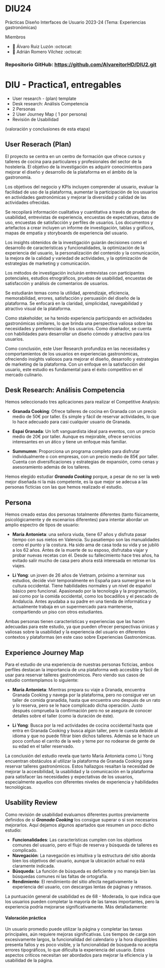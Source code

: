 # DIU24
Prácticas Diseño Interfaces de Usuario 2023-24 (Tema: Experiencias gastronómicas)

Miembros
 * :bust_in_silhouette:   Álvaro Ruiz Luzón     :octocat:     
 * :bust_in_silhouette:  Adrián Romero Vílchez     :octocat:

### Repositorio GitHub: https://github.com/AlvareitorHD/DIU2.git
# DIU - Practica1, entregables
- User research - (plan) template 
- Desk research: Análisis Competencia 
- 2 Personas 
- 2 User Journey Map  ( 1 por persona)
- Revisión de Usabilidad 

(valoración y conclusiones de esta etapa)

## User Reserach (Plan)
El proyecto se centra en un centro de formación que ofrece cursos y talleres de cocina para particulares y profesionales del sector de la hostelería. El objetivo de la investigación es adquirir conocimientos para mejorar el diseño y desarrollo de la plataforma en el ámbito de la gastronomía.

Los objetivos del negocio y KPIs incluyen comprender al usuario, evaluar la facilidad de uso de la plataforma, aumentar la participación de los usuarios en actividades gastronómicas y mejorar la diversidad y calidad de las actividades ofrecidas.

Se recopilará información cualitativa y cuantitativa a través de pruebas de usabilidad, entrevistas de experiencia, encuestas de expectativas, datos de uso, encuestas de satisfacción y perfiles de usuarios. Los documentos y artefactos a crear incluyen un informe de investigación, tablas y gráficos, mapas de empatía y storyboards de experiencia del usuario.

Los insights obtenidos de la investigación guiarán decisiones como el desarrollo de características y funcionalidades, la optimización de la experiencia del usuario, la personalización del contenido y la comunicación, la mejora de la calidad y variedad de actividades, y la optimización de estrategias de marketing y comunicación.

Los métodos de investigación incluirán entrevistas con participantes potenciales, estudios etnográficos, pruebas de usabilidad, encuestas de satisfacción y análisis de comentarios de usuarios.

Se estudiarán temas como la utilidad, aprendizaje, eficiencia, memorabilidad, errores, satisfacción y persuasión del diseño de la plataforma. Se enfocará en la claridad, simplicidad, navegabilidad y atractivo visual de la plataforma.

Como stakeholder, se ha tenido experiencia participando en actividades gastronómicas similares, lo que brinda una perspectiva valiosa sobre las necesidades y preferencias de los usuarios. Como diseñador, se cuenta con habilidades para desarrollar un diseño cómodo y atractivo para los usuarios.

Como conclusión, este User Research profundiza en las necesidades y comportamientos de los usuarios en experiencias gastronómicas, ofreciendo insights valiosos para mejorar el diseño, desarrollo y estrategias de marketing de la plataforma. Con un enfoque en la satisfacción del usuario, este estudio es fundamental para el éxito competitivo en el mercado culinario.

## Desk Research: Análisis Competencia
Hemos seleccionado tres aplicaciones para realizar el Competitive Analysis:

- **Granada Cooking**: Ofrece talleres de cocina en Granada con un precio medio de 50€ por taller. Es simple y fácil de reservar actividades, lo que lo hace adecuado para casi cualquier usuario de Granada.

- **Espai Granada**: Un loft vanguardista ideal para eventos, con un precio medio de 20€ por taller. Aunque es mejorable, ofrece servicios interesantes en un ático y tiene un enfoque más familiar.

- **Summumm**: Proporciona un programa completo para disfrutar individualmente o con empresas, con un precio medio de 85€ por taller. Cuenta con diversificaciones y estrategias de expansión, como cenas y asesoramiento además de los talleres.

Hemos elegido estudiar ***Granada Cooking*** porque, a pesar de no ser la web mejor diseñada ni la más competente, es la que mejor se adecua a las personas ficticias con las que hemos realizado el estudio.

## Persona

Hemos creado estas dos personas totalmente diferentes (tanto físicamente, psicológicamente y de escenarios diferentes) para intentar abordar un amplio espectro de tipos de usuario:

- **María Antonieta**: una señora viuda, tiene 67 años y disfruta pasar tiempo con sus nietos en Valencia. Su pasatiempo son las manualidades como el punto y la costura. Ha sido ama de casa toda su vida y se jubiló a los 62 años. Antes de la muerte de su esposo, disfrutaba viajar y probar nuevas recetas con él. Desde su fallecimiento hace tres años, ha evitado salir mucho de casa pero ahora está interesada en retomar los viajes.
  
- **Li Yong**: un joven de 26 años de Vietnam, próximo a terminar sus estudios, decide vivir temporalmente en España para sumergirse en la cultura occidental. Tiene habilidades normales y un nivel de español básico pero funcional. Apasionado por la tecnología y la programación, así como por la comida occidental, como los bocadillos y el pescado de Andalucía. Antes ayudaba a su padre en una tienda de informática y actualmente trabaja en un supermercado para mantenerse, compartiendo un piso con otros estudiantes.

Ambas personas tienen características y experiencias que las hacen adecuadas para este estudio, ya que pueden ofrecer perspectivas únicas y valiosas sobre la usabilidad y la experiencia del usuario en diferentes contextos y plataformas (en este caso sobre Experiencias Gastronómicas.

## Experience Journey Map

Para el estudio de una experiencia de nuestras personas ficticias, ambos perfiles destacan la importancia de una plataforma web accesible y fácil de usar para reservar talleres gastronómicos. Pero viendo sus casos de estudio comtemplamos lo siguiente:

- **María Antonieta**: Mientras prepara su viaje a Granada, encuentra Granada Cooking y navega por la plataforma, pero no consigue ver un taller de comida granadida, hasta que encuentra uno después de un rato y lo reserva, pero se le hace complicado dicha operación. Justo después comprueba la confirmación pero no se asegura de conocer detalles sobre el taller (como la duración de éste).

- **Li Yong**: Busca por la red actividades de cocina occidental hasta que entra en Granada Cooking y busca algún taller, pero le cuesta debido al idioma y que no puede filtrar bien dichos talleres. Además se le hace un poco confuso el carrito de la web y teme por no rodearse de gente de su edad en el taller reservado.

La conclusión del estudio revela que tanto María Antonieta como Li Yong encuentran obstáculos al utilizar la plataforma de Granada Cooking para reservar talleres gastronómicos. Estos hallazgos resaltan la necesidad de mejorar la accesibilidad, la usabilidad y la comunicación en la plataforma para satisfacer las necesidades y expectativas de los usuarios, especialmente aquellos con diferentes niveles de experiencia y habilidades tecnológicas.

## Usability Review

Como revisión de usabilidad evaluamos diferentes puntos previamente definidos de si ***Granada Cooking*** los consigue superar o si son necesarios mejorarlos. Aquí dejamos algunos apartados que resumen un poco dicho estudio:

- **Funcionalidades**: Las características cumplen con los objetivos comunes del usuario, pero el flujo de reserva y búsqueda de talleres es complicado.
- **Navegación**: La navegación es intuitiva y la estructura del sitio aborda bien los objetivos del usuario, aunque la ubicación actual no está claramente indicada.
- **Búsqueda**: La función de búsqueda es deficiente y no maneja bien las búsquedas comunes ni las faltas de ortografía.
- **Rendimiento**: El rendimiento del sitio afecta negativamente la experiencia del usuario, con descargas lentas de páginas y retrasos.

La puntuación general de usabilidad es de 68 - Moderada, lo que indica que los usuarios pueden completar la mayoría de las tareas importantes, pero la experiencia podría mejorarse significativamente. Más detalladamente:

#### Valoración práctica

Un usuario promedio puede utilizar la página y completar las tareas principales, aún requiere mejoras significativas. Los tiempos de carga son excesivamente largos, la funcionalidad del calendario y la hora disponibles presenta fallos y es poco visible, y la funcionalidad de búsqueda no acepta errores tipográficos, lo que dificulta la experiencia del usuario. Estos aspectos críticos necesitan ser abordados para mejorar la eficiencia y la usabilidad de la página.
